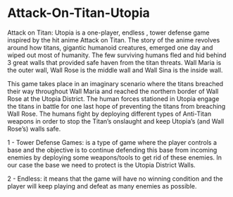 # Attack-On-Titan-Utopia
Attack on Titan: Utopia is a one-player, endless , tower defense game inspired by the hit anime Attack on Titan. 
The story of the anime revolves around how titans, gigantic humanoid creatures, emerged one day and wiped out most of humanity. 
The few surviving humans fled and hid behind 3 great walls that provided safe haven from the titan threats.
Wall Maria is the outer wall, Wall Rose is the middle wall and Wall Sina is the inside wall.

This game takes place in an imaginary scenario where the titans breached their way throughout Wall Maria and reached the northern border of Wall Rose at the Utopia District. 
The human forces stationed in Utopia engage the titans in battle for one last hope of preventing the titans from breaching Wall Rose. 
The humans fight by deploying different types of Anti-Titan weapons in order to stop the Titan’s onslaught and keep Utopia’s (and Wall Rose’s) walls safe.

1 - Tower Defense Games: is a type of game where the player controls a base and the objective is to continue defending this base from incoming enemies by deploying some weapons/tools to get rid of these enemies.
In our case the base we need to protect is the Utopia District Walls.

2 - Endless: it means that the game will have no winning condition and the player will keep playing and defeat as many enemies as possible.
